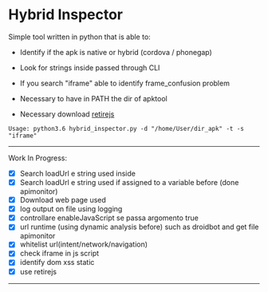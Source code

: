 # Hybrid Inspector

Simple tool written in python that is able to:
- Identify if the apk is native or hybrid (cordova / phonegap)

- Look for strings inside passed through CLI

- If you search "iframe" able to identify frame_confusion problem

- Necessary to have in PATH the dir of apktool 

- Necessary download [retirejs](https://retirejs.github.io/retire.js/)

```
Usage: python3.6 hybrid_inspector.py -d "/home/User/dir_apk" -t -s "iframe"
```
___
Work In Progress:
- [x] Search loadUrl e string used inside
- [x] Search loadUrl e string used if assigned to a variable before (done apimonitor)
- [x] Download web page used 
- [x] log output on file using logging
- [x] controllare enableJavaScript se passa argomento true
- [x] url runtime (using dynamic analysis before) such as droidbot and get file apimonitor
- [x] whitelist url(intent/network/navigation)
- [x] check iframe in js script
- [x] identify dom xss static
- [x] use retirejs 
___
